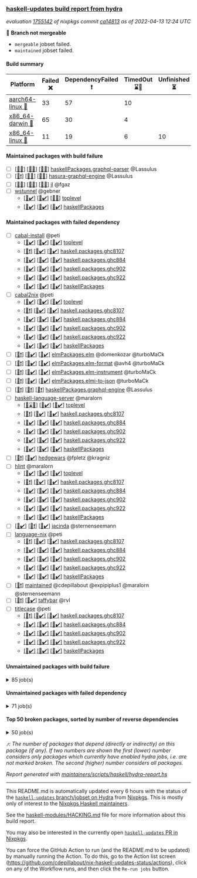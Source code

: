 ### [haskell-updates build report from hydra](https://hydra.nixos.org/jobset/nixpkgs/haskell-updates)
*evaluation [1755142](https://hydra.nixos.org/eval/1755142) of nixpkgs commit [ca14813](https://github.com/NixOS/nixpkgs/commits/ca1481350bdf09bff9d329f829626557af84fd5f) as of 2022-04-13 12:24 UTC*

:red_circle: **Branch not mergeable**
  * `mergeable` jobset failed.
  * `maintained` jobset failed.

#### Build summary

 | Platform | Failed :x: | DependencyFailed :heavy_exclamation_mark: | TimedOut :hourglass::no_entry_sign: | Unfinished :hourglass_flowing_sand: | Success :heavy_check_mark: | 
 | --- | --- | --- | --- | --- | --- | 
 | [aarch64-linux :iphone:](https://hydra.nixos.org/eval/1755142?filter=.aarch64-linux) | 33 | 57 | 10 |  | 6198 | 
 | [x86_64-darwin :apple:](https://hydra.nixos.org/eval/1755142?filter=.x86_64-darwin) | 65 | 30 | 4 |  | 6132 | 
 | [x86_64-linux :penguin:](https://hydra.nixos.org/eval/1755142?filter=.x86_64-linux) | 11 | 19 | 6 | 10 | 6284 | 
#### Maintained packages with build failure
- [ ] [[:iphone::x:]](https://hydra.nixos.org/build/173515403) [[:apple::x:]](https://hydra.nixos.org/build/173517460) [[:penguin::x:]](https://hydra.nixos.org/build/173521384) [haskellPackages.graphql-parser](https://hydra.nixos.org/eval/1755142?filter=haskellPackages.graphql-parser) @Lassulus
- [ ] [[:iphone::heavy_exclamation_mark:]](https://hydra.nixos.org/build/173517051) [[:apple::x:]](https://hydra.nixos.org/build/173514655) [[:penguin::x:]](https://hydra.nixos.org/build/173522045) [hasura-graphql-engine](https://hydra.nixos.org/eval/1755142?filter=hasura-graphql-engine) @Lassulus
- [ ] [[:iphone::x:]](https://hydra.nixos.org/build/173516185) [[:apple::x:]](https://hydra.nixos.org/build/173513574) [[:penguin::x:]](https://hydra.nixos.org/build/173509156) [jl](https://hydra.nixos.org/eval/1755142?filter=jl) @fgaz
- [ ] [wstunnel](https://hydra.nixos.org/eval/1755142?filter=wstunnel) @gebner
  - [[:iphone::heavy_check_mark:]](https://hydra.nixos.org/build/173512964) [[:apple::heavy_check_mark:]](https://hydra.nixos.org/build/173505775) [[:penguin::x:]](https://hydra.nixos.org/build/173505655) [toplevel](https://hydra.nixos.org/eval/1755142?filter=wstunnel)
  - [[:iphone::heavy_check_mark:]](https://hydra.nixos.org/build/173513451) [[:apple::heavy_check_mark:]](https://hydra.nixos.org/build/173518249) [[:penguin::heavy_check_mark:]](https://hydra.nixos.org/build/173518143) [haskellPackages](https://hydra.nixos.org/eval/1755142?filter=haskellPackages.wstunnel)
#### Maintained packages with failed dependency
- [ ] [cabal-install](https://hydra.nixos.org/eval/1755142?filter=cabal-install) @peti
  - [[:iphone::heavy_check_mark:]](https://hydra.nixos.org/build/173521191) [[:apple::heavy_check_mark:]](https://hydra.nixos.org/build/173518283) [[:penguin::heavy_check_mark:]](https://hydra.nixos.org/build/173518138) [toplevel](https://hydra.nixos.org/eval/1755142?filter=cabal-install)
  - [[:iphone::heavy_exclamation_mark:]](https://hydra.nixos.org/build/173521581) [[:apple::heavy_check_mark:]](https://hydra.nixos.org/build/173524783) [[:penguin::heavy_check_mark:]](https://hydra.nixos.org/build/173507054) [haskell.packages.ghc8107](https://hydra.nixos.org/eval/1755142?filter=haskell.packages.ghc8107.cabal-install)
  - [[:iphone::heavy_check_mark:]](https://hydra.nixos.org/build/173513605) [[:apple::heavy_check_mark:]](https://hydra.nixos.org/build/173521000) [[:penguin::heavy_check_mark:]](https://hydra.nixos.org/build/173512102) [haskell.packages.ghc884](https://hydra.nixos.org/eval/1755142?filter=haskell.packages.ghc884.cabal-install)
  - [[:iphone::heavy_check_mark:]](https://hydra.nixos.org/build/173518680) [[:apple::heavy_check_mark:]](https://hydra.nixos.org/build/173518829) [[:penguin::heavy_check_mark:]](https://hydra.nixos.org/build/173511868) [haskell.packages.ghc902](https://hydra.nixos.org/eval/1755142?filter=haskell.packages.ghc902.cabal-install)
  - [[:iphone::heavy_check_mark:]](https://hydra.nixos.org/build/173511914) [[:apple::heavy_check_mark:]](https://hydra.nixos.org/build/173520460) [[:penguin::heavy_check_mark:]](https://hydra.nixos.org/build/173507078) [haskell.packages.ghc922](https://hydra.nixos.org/eval/1755142?filter=haskell.packages.ghc922.cabal-install)
  - [[:iphone::heavy_check_mark:]](https://hydra.nixos.org/build/173511522) [[:apple::heavy_check_mark:]](https://hydra.nixos.org/build/173517311) [[:penguin::heavy_check_mark:]](https://hydra.nixos.org/build/173516637) [haskellPackages](https://hydra.nixos.org/eval/1755142?filter=haskellPackages.cabal-install)
- [ ] [cabal2nix](https://hydra.nixos.org/eval/1755142?filter=cabal2nix) @peti
  - [[:iphone::heavy_check_mark:]](https://hydra.nixos.org/build/173515492) [[:apple::heavy_check_mark:]](https://hydra.nixos.org/build/173517948) [[:penguin::heavy_check_mark:]](https://hydra.nixos.org/build/173523170) [toplevel](https://hydra.nixos.org/eval/1755142?filter=cabal2nix)
  - [[:iphone::heavy_exclamation_mark:]](https://hydra.nixos.org/build/173512849) [[:apple::heavy_check_mark:]](https://hydra.nixos.org/build/173515348) [[:penguin::heavy_check_mark:]](https://hydra.nixos.org/build/173509847) [haskell.packages.ghc8107](https://hydra.nixos.org/eval/1755142?filter=haskell.packages.ghc8107.cabal2nix)
  - [[:iphone::heavy_check_mark:]](https://hydra.nixos.org/build/173513354) [[:apple::heavy_check_mark:]](https://hydra.nixos.org/build/173512603) [[:penguin::heavy_check_mark:]](https://hydra.nixos.org/build/173509622) [haskell.packages.ghc884](https://hydra.nixos.org/eval/1755142?filter=haskell.packages.ghc884.cabal2nix)
  - [[:iphone::heavy_check_mark:]](https://hydra.nixos.org/build/173515169) [[:apple::heavy_check_mark:]](https://hydra.nixos.org/build/173514558) [[:penguin::heavy_check_mark:]](https://hydra.nixos.org/build/173511247) [haskell.packages.ghc902](https://hydra.nixos.org/eval/1755142?filter=haskell.packages.ghc902.cabal2nix)
  - [[:iphone::heavy_check_mark:]](https://hydra.nixos.org/build/173520456) [[:apple::heavy_check_mark:]](https://hydra.nixos.org/build/173513870) [[:penguin::heavy_check_mark:]](https://hydra.nixos.org/build/173512424) [haskell.packages.ghc922](https://hydra.nixos.org/eval/1755142?filter=haskell.packages.ghc922.cabal2nix)
  - [[:iphone::heavy_check_mark:]](https://hydra.nixos.org/build/173511453) [[:apple::heavy_check_mark:]](https://hydra.nixos.org/build/173522547) [[:penguin::heavy_check_mark:]](https://hydra.nixos.org/build/173508488) [haskellPackages](https://hydra.nixos.org/eval/1755142?filter=haskellPackages.cabal2nix)
- [ ] [[:iphone::heavy_exclamation_mark:]](https://hydra.nixos.org/build/173518462) [[:apple::heavy_check_mark:]](https://hydra.nixos.org/build/173510464) [[:penguin::heavy_check_mark:]](https://hydra.nixos.org/build/173521577) [elmPackages.elm](https://hydra.nixos.org/eval/1755142?filter=elmPackages.elm) @domenkozar @turboMaCk
- [ ] [[:iphone::heavy_exclamation_mark:]](https://hydra.nixos.org/build/173520390) [[:apple::heavy_check_mark:]](https://hydra.nixos.org/build/173510886) [[:penguin::heavy_check_mark:]](https://hydra.nixos.org/build/173522695) [elmPackages.elm-format](https://hydra.nixos.org/eval/1755142?filter=elmPackages.elm-format) @avh4 @turboMaCk
- [ ] [[:iphone::heavy_exclamation_mark:]](https://hydra.nixos.org/build/173520799) [[:apple::heavy_check_mark:]](https://hydra.nixos.org/build/173514968) [[:penguin::heavy_check_mark:]](https://hydra.nixos.org/build/173517273) [elmPackages.elm-instrument](https://hydra.nixos.org/eval/1755142?filter=elmPackages.elm-instrument) @turboMaCk
- [ ] [[:iphone::heavy_exclamation_mark:]](https://hydra.nixos.org/build/173508758) [[:apple::heavy_check_mark:]](https://hydra.nixos.org/build/173519264) [[:penguin::heavy_check_mark:]](https://hydra.nixos.org/build/173524294) [elmPackages.elmi-to-json](https://hydra.nixos.org/eval/1755142?filter=elmPackages.elmi-to-json) @turboMaCk
- [ ] [[:iphone::heavy_exclamation_mark:]](https://hydra.nixos.org/build/173512939) [[:apple::heavy_exclamation_mark:]](https://hydra.nixos.org/build/173509074) [[:penguin::heavy_exclamation_mark:]](https://hydra.nixos.org/build/173511238) [haskellPackages.graphql-engine](https://hydra.nixos.org/eval/1755142?filter=haskellPackages.graphql-engine) @Lassulus
- [ ] [haskell-language-server](https://hydra.nixos.org/eval/1755142?filter=haskell-language-server) @maralorn
  - [[:iphone::hourglass::no_entry_sign:]](https://hydra.nixos.org/build/173508146) [[:apple::heavy_check_mark:]](https://hydra.nixos.org/build/173513299) [[:penguin::heavy_check_mark:]](https://hydra.nixos.org/build/173514179) [toplevel](https://hydra.nixos.org/eval/1755142?filter=haskell-language-server)
  - [[:iphone::heavy_exclamation_mark:]](https://hydra.nixos.org/build/173519674) [[:apple::heavy_check_mark:]](https://hydra.nixos.org/build/173524496) [[:penguin::heavy_check_mark:]](https://hydra.nixos.org/build/173519386) [haskell.packages.ghc8107](https://hydra.nixos.org/eval/1755142?filter=haskell.packages.ghc8107.haskell-language-server)
  - [[:iphone::heavy_check_mark:]](https://hydra.nixos.org/build/173520748) [[:apple::heavy_check_mark:]](https://hydra.nixos.org/build/173523629) [[:penguin::heavy_check_mark:]](https://hydra.nixos.org/build/173514449) [haskell.packages.ghc884](https://hydra.nixos.org/eval/1755142?filter=haskell.packages.ghc884.haskell-language-server)
  - [[:iphone::heavy_check_mark:]](https://hydra.nixos.org/build/173518916) [[:apple::heavy_check_mark:]](https://hydra.nixos.org/build/173519670) [[:penguin::heavy_check_mark:]](https://hydra.nixos.org/build/173523239) [haskell.packages.ghc902](https://hydra.nixos.org/eval/1755142?filter=haskell.packages.ghc902.haskell-language-server)
  - [[:iphone::heavy_check_mark:]](https://hydra.nixos.org/build/173506685) [[:apple::heavy_check_mark:]](https://hydra.nixos.org/build/173512937) [[:penguin::heavy_check_mark:]](https://hydra.nixos.org/build/173507065) [haskell.packages.ghc922](https://hydra.nixos.org/eval/1755142?filter=haskell.packages.ghc922.haskell-language-server)
  - [[:iphone::heavy_check_mark:]](https://hydra.nixos.org/build/173515941) [[:apple::heavy_check_mark:]](https://hydra.nixos.org/build/173509135) [[:penguin::heavy_check_mark:]](https://hydra.nixos.org/build/173508421) [haskellPackages](https://hydra.nixos.org/eval/1755142?filter=haskellPackages.haskell-language-server)
- [ ] [[:iphone::heavy_exclamation_mark:]](https://hydra.nixos.org/build/173516651) [[:penguin::heavy_check_mark:]](https://hydra.nixos.org/build/173514170) [hedgewars](https://hydra.nixos.org/eval/1755142?filter=hedgewars) @fpletz @kragniz
- [ ] [hlint](https://hydra.nixos.org/eval/1755142?filter=hlint) @maralorn
  - [[:iphone::heavy_check_mark:]](https://hydra.nixos.org/build/173515871) [[:apple::heavy_check_mark:]](https://hydra.nixos.org/build/173509850) [[:penguin::heavy_check_mark:]](https://hydra.nixos.org/build/173521902) [toplevel](https://hydra.nixos.org/eval/1755142?filter=hlint)
  - [[:iphone::heavy_exclamation_mark:]](https://hydra.nixos.org/build/173511900) [[:apple::heavy_check_mark:]](https://hydra.nixos.org/build/173522054) [[:penguin::heavy_check_mark:]](https://hydra.nixos.org/build/173513155) [haskell.packages.ghc8107](https://hydra.nixos.org/eval/1755142?filter=haskell.packages.ghc8107.hlint)
  - [[:iphone::heavy_check_mark:]](https://hydra.nixos.org/build/173510902) [[:apple::heavy_check_mark:]](https://hydra.nixos.org/build/173513946) [[:penguin::heavy_check_mark:]](https://hydra.nixos.org/build/173516469) [haskell.packages.ghc884](https://hydra.nixos.org/eval/1755142?filter=haskell.packages.ghc884.hlint)
  - [[:iphone::heavy_check_mark:]](https://hydra.nixos.org/build/173512283) [[:apple::heavy_check_mark:]](https://hydra.nixos.org/build/173509951) [[:penguin::heavy_check_mark:]](https://hydra.nixos.org/build/173511488) [haskell.packages.ghc902](https://hydra.nixos.org/eval/1755142?filter=haskell.packages.ghc902.hlint)
  - [[:iphone::heavy_check_mark:]](https://hydra.nixos.org/build/173510753) [[:apple::heavy_check_mark:]](https://hydra.nixos.org/build/173514572) [[:penguin::heavy_check_mark:]](https://hydra.nixos.org/build/173508140) [haskell.packages.ghc922](https://hydra.nixos.org/eval/1755142?filter=haskell.packages.ghc922.hlint)
  - [[:iphone::heavy_check_mark:]](https://hydra.nixos.org/build/173512912) [[:apple::heavy_check_mark:]](https://hydra.nixos.org/build/173518067) [[:penguin::heavy_check_mark:]](https://hydra.nixos.org/build/173512931) [haskellPackages](https://hydra.nixos.org/eval/1755142?filter=haskellPackages.hlint)
- [ ] [[:iphone::heavy_check_mark:]](https://hydra.nixos.org/build/173509250) [[:apple::heavy_exclamation_mark:]](https://hydra.nixos.org/build/173506198) [[:penguin::heavy_check_mark:]](https://hydra.nixos.org/build/173519976) [jacinda](https://hydra.nixos.org/eval/1755142?filter=jacinda) @sternenseemann
- [ ] [language-nix](https://hydra.nixos.org/eval/1755142?filter=language-nix) @peti
  - [[:iphone::heavy_exclamation_mark:]](https://hydra.nixos.org/build/173517064) [[:apple::heavy_check_mark:]](https://hydra.nixos.org/build/173523240) [[:penguin::heavy_check_mark:]](https://hydra.nixos.org/build/173512873) [haskell.packages.ghc8107](https://hydra.nixos.org/eval/1755142?filter=haskell.packages.ghc8107.language-nix)
  - [[:iphone::heavy_check_mark:]](https://hydra.nixos.org/build/173522903) [[:apple::heavy_check_mark:]](https://hydra.nixos.org/build/173512033) [[:penguin::heavy_check_mark:]](https://hydra.nixos.org/build/173516451) [haskell.packages.ghc884](https://hydra.nixos.org/eval/1755142?filter=haskell.packages.ghc884.language-nix)
  - [[:iphone::heavy_check_mark:]](https://hydra.nixos.org/build/173512463) [[:apple::heavy_check_mark:]](https://hydra.nixos.org/build/173512595) [[:penguin::heavy_check_mark:]](https://hydra.nixos.org/build/173507649) [haskell.packages.ghc902](https://hydra.nixos.org/eval/1755142?filter=haskell.packages.ghc902.language-nix)
  - [[:iphone::heavy_check_mark:]](https://hydra.nixos.org/build/173519326) [[:apple::heavy_check_mark:]](https://hydra.nixos.org/build/173510992) [[:penguin::heavy_check_mark:]](https://hydra.nixos.org/build/173515165) [haskell.packages.ghc922](https://hydra.nixos.org/eval/1755142?filter=haskell.packages.ghc922.language-nix)
  - [[:iphone::heavy_check_mark:]](https://hydra.nixos.org/build/173518460) [[:apple::heavy_check_mark:]](https://hydra.nixos.org/build/173512685) [[:penguin::heavy_check_mark:]](https://hydra.nixos.org/build/173521245) [haskellPackages](https://hydra.nixos.org/eval/1755142?filter=haskellPackages.language-nix)
- [ ] [[:penguin::heavy_exclamation_mark:]](https://hydra.nixos.org/build/173581158) [maintained](https://hydra.nixos.org/eval/1755142?filter=maintained) @cdepillabout @expipiplus1 @maralorn @sternenseemann
- [ ] [[:iphone::heavy_exclamation_mark:]](https://hydra.nixos.org/build/173518815) [[:penguin::heavy_check_mark:]](https://hydra.nixos.org/build/173508493) [taffybar](https://hydra.nixos.org/eval/1755142?filter=taffybar) @rvl
- [ ] [titlecase](https://hydra.nixos.org/eval/1755142?filter=titlecase) @peti
  - [[:iphone::heavy_exclamation_mark:]](https://hydra.nixos.org/build/173513663) [[:apple::heavy_check_mark:]](https://hydra.nixos.org/build/173516978) [[:penguin::heavy_check_mark:]](https://hydra.nixos.org/build/173514511) [haskell.packages.ghc8107](https://hydra.nixos.org/eval/1755142?filter=haskell.packages.ghc8107.titlecase)
  - [[:iphone::heavy_check_mark:]](https://hydra.nixos.org/build/173511550) [[:apple::heavy_check_mark:]](https://hydra.nixos.org/build/173522120) [[:penguin::heavy_check_mark:]](https://hydra.nixos.org/build/173521347) [haskell.packages.ghc884](https://hydra.nixos.org/eval/1755142?filter=haskell.packages.ghc884.titlecase)
  - [[:iphone::heavy_check_mark:]](https://hydra.nixos.org/build/173522659) [[:apple::heavy_check_mark:]](https://hydra.nixos.org/build/173509376) [[:penguin::heavy_check_mark:]](https://hydra.nixos.org/build/173524214) [haskell.packages.ghc902](https://hydra.nixos.org/eval/1755142?filter=haskell.packages.ghc902.titlecase)
  - [[:iphone::heavy_check_mark:]](https://hydra.nixos.org/build/173514627) [[:apple::heavy_check_mark:]](https://hydra.nixos.org/build/173511460) [[:penguin::heavy_check_mark:]](https://hydra.nixos.org/build/173520366) [haskell.packages.ghc922](https://hydra.nixos.org/eval/1755142?filter=haskell.packages.ghc922.titlecase)
  - [[:iphone::heavy_check_mark:]](https://hydra.nixos.org/build/173524290) [[:apple::heavy_check_mark:]](https://hydra.nixos.org/build/173511431) [[:penguin::heavy_check_mark:]](https://hydra.nixos.org/build/173513048) [haskellPackages](https://hydra.nixos.org/eval/1755142?filter=haskellPackages.titlecase)
#### Unmaintained packages with build failure
<details><summary>85 job(s) </summary>

- [ ] [[:iphone::x:]](https://hydra.nixos.org/build/173516797) [[:apple::heavy_check_mark:]](https://hydra.nixos.org/build/173514086) [[:penguin::heavy_check_mark:]](https://hydra.nixos.org/build/173516134) [haskellPackages.OrderedBits](https://hydra.nixos.org/eval/1755142?filter=haskellPackages.OrderedBits)  :arrow_heading_up: 5 | 36
- [ ] [[:iphone::x:]](https://hydra.nixos.org/build/173523049) [[:apple::heavy_check_mark:]](https://hydra.nixos.org/build/173522840) [[:penguin::heavy_check_mark:]](https://hydra.nixos.org/build/173522400) [haskellPackages.sum-type-boilerplate](https://hydra.nixos.org/eval/1755142?filter=haskellPackages.sum-type-boilerplate)  :arrow_heading_up: 3 | 7
- [ ] [[:iphone::x:]](https://hydra.nixos.org/build/173519114) [[:apple::x:]](https://hydra.nixos.org/build/173514786) [[:penguin::heavy_check_mark:]](https://hydra.nixos.org/build/173523248) [haskellPackages.ptr-poker](https://hydra.nixos.org/eval/1755142?filter=haskellPackages.ptr-poker)  :arrow_heading_up: 3 | 5
- [ ] [[:iphone::x:]](https://hydra.nixos.org/build/173513193) [[:apple::heavy_check_mark:]](https://hydra.nixos.org/build/173522269) [[:penguin::heavy_check_mark:]](https://hydra.nixos.org/build/173509474) [haskellPackages.hw-json-simd](https://hydra.nixos.org/eval/1755142?filter=haskellPackages.hw-json-simd)  :arrow_heading_up: 2 | 8
- [ ] [[:iphone::x:]](https://hydra.nixos.org/build/173524858) [[:apple::heavy_check_mark:]](https://hydra.nixos.org/build/173514773) [[:penguin::heavy_check_mark:]](https://hydra.nixos.org/build/173516766) [haskellPackages.hw-simd](https://hydra.nixos.org/eval/1755142?filter=haskellPackages.hw-simd)  :arrow_heading_up: 2 | 8
- [ ] [[:iphone::x:]](https://hydra.nixos.org/build/173516941) [[:apple::x:]](https://hydra.nixos.org/build/173517782) [[:penguin::x:]](https://hydra.nixos.org/build/173522125) [haskellPackages.msgpack-types](https://hydra.nixos.org/eval/1755142?filter=haskellPackages.msgpack-types)  :arrow_heading_up: 2 | 6
- [ ] [[:iphone::x:]](https://hydra.nixos.org/build/173512754) [[:apple::heavy_check_mark:]](https://hydra.nixos.org/build/173516684) [[:penguin::heavy_check_mark:]](https://hydra.nixos.org/build/173519393) [haskellPackages.quic](https://hydra.nixos.org/eval/1755142?filter=haskellPackages.quic)  :arrow_heading_up: 2 | 2
- [ ] [[:iphone::heavy_check_mark:]](https://hydra.nixos.org/build/173519651) [[:apple::x:]](https://hydra.nixos.org/build/173524874) [[:penguin::heavy_check_mark:]](https://hydra.nixos.org/build/173523968) [haskellPackages.junit-xml](https://hydra.nixos.org/eval/1755142?filter=haskellPackages.junit-xml)  :arrow_heading_up: 1 | 9
- [ ] [[:iphone::x:]](https://hydra.nixos.org/build/173524649) [[:apple::heavy_check_mark:]](https://hydra.nixos.org/build/173518176) [[:penguin::heavy_check_mark:]](https://hydra.nixos.org/build/173523658) [haskellPackages.freetype2](https://hydra.nixos.org/eval/1755142?filter=haskellPackages.freetype2)  :arrow_heading_up: 1 | 8
- [ ] [[:iphone::heavy_check_mark:]](https://hydra.nixos.org/build/173507730) [[:apple::x:]](https://hydra.nixos.org/build/173512712) [[:penguin::heavy_check_mark:]](https://hydra.nixos.org/build/173516902) [haskellPackages.free-vector-spaces](https://hydra.nixos.org/eval/1755142?filter=haskellPackages.free-vector-spaces)  :arrow_heading_up: 1 | 7
- [ ] [[:iphone::x:]](https://hydra.nixos.org/build/173512228) [[:apple::heavy_check_mark:]](https://hydra.nixos.org/build/173508143) [[:penguin::heavy_check_mark:]](https://hydra.nixos.org/build/173514934) [haskellPackages.long-double](https://hydra.nixos.org/eval/1755142?filter=haskellPackages.long-double)  :arrow_heading_up: 1 | 2
- [ ] [[:iphone::heavy_exclamation_mark:]](https://hydra.nixos.org/build/173521422) [[:apple::heavy_exclamation_mark:]](https://hydra.nixos.org/build/173511740) [[:penguin::x:]](https://hydra.nixos.org/build/173511814) [haskellPackages.opentelemetry-extra](https://hydra.nixos.org/eval/1755142?filter=haskellPackages.opentelemetry-extra)  :arrow_heading_up: 1 | 2
- [ ] [[:iphone::x:]](https://hydra.nixos.org/build/173520958) [[:apple::x:]](https://hydra.nixos.org/build/173512110) [[:penguin::heavy_check_mark:]](https://hydra.nixos.org/build/173510164) [haskellPackages.easytensor](https://hydra.nixos.org/eval/1755142?filter=haskellPackages.easytensor)  :arrow_heading_up: 1 | 1
- [ ] [[:iphone::heavy_check_mark:]](https://hydra.nixos.org/build/173514891) [[:apple::x:]](https://hydra.nixos.org/build/173512288) [[:penguin::heavy_check_mark:]](https://hydra.nixos.org/build/173521155) [haskellPackages.grab](https://hydra.nixos.org/eval/1755142?filter=haskellPackages.grab)  :arrow_heading_up: 1 | 1
- [ ] [[:iphone::x:]](https://hydra.nixos.org/build/173520939) [[:apple::heavy_check_mark:]](https://hydra.nixos.org/build/173517859) [[:penguin::heavy_check_mark:]](https://hydra.nixos.org/build/173514707) [haskellPackages.kazura-queue](https://hydra.nixos.org/eval/1755142?filter=haskellPackages.kazura-queue)  :arrow_heading_up: 1 | 1
- [ ] [[:iphone::heavy_check_mark:]](https://hydra.nixos.org/build/173518893) [[:apple::x:]](https://hydra.nixos.org/build/173523777) [[:penguin::heavy_check_mark:]](https://hydra.nixos.org/build/173507837) [haskellPackages.keep-alive](https://hydra.nixos.org/eval/1755142?filter=haskellPackages.keep-alive)  :arrow_heading_up: 1 | 1
- [ ] [[:iphone::x:]](https://hydra.nixos.org/build/173512730) [[:apple::heavy_check_mark:]](https://hydra.nixos.org/build/173521650) [[:penguin::heavy_check_mark:]](https://hydra.nixos.org/build/173510667) [haskellPackages.nlopt-haskell](https://hydra.nixos.org/eval/1755142?filter=haskellPackages.nlopt-haskell)  :arrow_heading_up: 1 | 1
- [ ] [[:iphone::heavy_check_mark:]](https://hydra.nixos.org/build/173517438) [[:apple::x:]](https://hydra.nixos.org/build/173515679) [[:penguin::heavy_check_mark:]](https://hydra.nixos.org/build/173507706) [haskellPackages.sequence-formats](https://hydra.nixos.org/eval/1755142?filter=haskellPackages.sequence-formats)  :arrow_heading_up: 1 | 1
- [ ] [[:iphone::x:]](https://hydra.nixos.org/build/173506346) [[:apple::heavy_check_mark:]](https://hydra.nixos.org/build/173512534) [[:penguin::x:]](https://hydra.nixos.org/build/173515688) [haskellPackages.swisstable](https://hydra.nixos.org/eval/1755142?filter=haskellPackages.swisstable)  :arrow_heading_up: 1 | 1
- [ ] [[:iphone::x:]](https://hydra.nixos.org/build/173507806) [[:apple::heavy_check_mark:]](https://hydra.nixos.org/build/173505919) [[:penguin::heavy_check_mark:]](https://hydra.nixos.org/build/173524339) [haskellPackages.unicode-properties](https://hydra.nixos.org/eval/1755142?filter=haskellPackages.unicode-properties)  :arrow_heading_up: 1 | 1
- [ ] [[:iphone::heavy_check_mark:]](https://hydra.nixos.org/build/173512171) [[:apple::x:]](https://hydra.nixos.org/build/173521404) [[:penguin::heavy_check_mark:]](https://hydra.nixos.org/build/173506410) [haskellPackages.zip](https://hydra.nixos.org/eval/1755142?filter=haskellPackages.zip)  :arrow_heading_up: 0 | 5
- [ ] [[:iphone::heavy_check_mark:]](https://hydra.nixos.org/build/173513739) [[:apple::x:]](https://hydra.nixos.org/build/173514719) [[:penguin::heavy_check_mark:]](https://hydra.nixos.org/build/173520150) [haskellPackages.PyF](https://hydra.nixos.org/eval/1755142?filter=haskellPackages.PyF)  :arrow_heading_up: 0 | 4
- [ ] [[:iphone::heavy_check_mark:]](https://hydra.nixos.org/build/173506496) [[:apple::x:]](https://hydra.nixos.org/build/173511615) [[:penguin::heavy_check_mark:]](https://hydra.nixos.org/build/173515877) [haskellPackages.hmidi](https://hydra.nixos.org/eval/1755142?filter=haskellPackages.hmidi)  :arrow_heading_up: 0 | 4
- [ ] [[:iphone::heavy_check_mark:]](https://hydra.nixos.org/build/173517244) [[:apple::x:]](https://hydra.nixos.org/build/173513147) [[:penguin::heavy_check_mark:]](https://hydra.nixos.org/build/173518656) [haskellPackages.posix-socket](https://hydra.nixos.org/eval/1755142?filter=haskellPackages.posix-socket)  :arrow_heading_up: 0 | 2
- [ ] [[:iphone::heavy_check_mark:]](https://hydra.nixos.org/build/173508330) [[:apple::x:]](https://hydra.nixos.org/build/173519974) [[:penguin::heavy_check_mark:]](https://hydra.nixos.org/build/173506992) [haskellPackages.gi-gdkx11](https://hydra.nixos.org/eval/1755142?filter=haskellPackages.gi-gdkx11)  :arrow_heading_up: 0 | 1
- [ ] [[:iphone::heavy_check_mark:]](https://hydra.nixos.org/build/173520793) [[:apple::x:]](https://hydra.nixos.org/build/173510573) [[:penguin::heavy_check_mark:]](https://hydra.nixos.org/build/173524328) [haskellPackages.hamid](https://hydra.nixos.org/eval/1755142?filter=haskellPackages.hamid)  :arrow_heading_up: 0 | 1
- [ ] [[:iphone::heavy_check_mark:]](https://hydra.nixos.org/build/173519773) [[:apple::x:]](https://hydra.nixos.org/build/173507101) [[:penguin::heavy_check_mark:]](https://hydra.nixos.org/build/173517749) [haskellPackages.hmatrix-morpheus](https://hydra.nixos.org/eval/1755142?filter=haskellPackages.hmatrix-morpheus)  :arrow_heading_up: 0 | 1
- [ ] [[:iphone::heavy_check_mark:]](https://hydra.nixos.org/build/173512044) [[:apple::x:]](https://hydra.nixos.org/build/173510303) [[:penguin::heavy_check_mark:]](https://hydra.nixos.org/build/173510441) [haskellPackages.huckleberry](https://hydra.nixos.org/eval/1755142?filter=haskellPackages.huckleberry)  :arrow_heading_up: 0 | 1
- [ ] [[:iphone::heavy_check_mark:]](https://hydra.nixos.org/build/173509113) [[:apple::x:]](https://hydra.nixos.org/build/173518909) [[:penguin::heavy_check_mark:]](https://hydra.nixos.org/build/173509453) [haskellPackages.openal-ffi](https://hydra.nixos.org/eval/1755142?filter=haskellPackages.openal-ffi)  :arrow_heading_up: 0 | 1
- [ ] [[:iphone::x:]](https://hydra.nixos.org/build/173512664) [[:apple::heavy_check_mark:]](https://hydra.nixos.org/build/173515639) [[:penguin::heavy_check_mark:]](https://hydra.nixos.org/build/173513373) [haskellPackages.picosat](https://hydra.nixos.org/eval/1755142?filter=haskellPackages.picosat)  :arrow_heading_up: 0 | 1
- [ ] [[:iphone::heavy_check_mark:]](https://hydra.nixos.org/build/173522079) [[:apple::x:]](https://hydra.nixos.org/build/173517945) [[:penguin::heavy_check_mark:]](https://hydra.nixos.org/build/173520091) [haskellPackages.select](https://hydra.nixos.org/eval/1755142?filter=haskellPackages.select)  :arrow_heading_up: 0 | 1
- [ ] [[:iphone::x:]](https://hydra.nixos.org/build/173507327) [[:apple::heavy_check_mark:]](https://hydra.nixos.org/build/173522820) [[:penguin::heavy_check_mark:]](https://hydra.nixos.org/build/173521492) [haskellPackages.simple-vec3](https://hydra.nixos.org/eval/1755142?filter=haskellPackages.simple-vec3)  :arrow_heading_up: 0 | 1
- [ ] [[:iphone::heavy_check_mark:]](https://hydra.nixos.org/build/173512457) [[:apple::x:]](https://hydra.nixos.org/build/173521539) [[:penguin::heavy_check_mark:]](https://hydra.nixos.org/build/173519204) [haskellPackages.sysinfo](https://hydra.nixos.org/eval/1755142?filter=haskellPackages.sysinfo)  :arrow_heading_up: 0 | 1
- [ ] [[:iphone::heavy_check_mark:]](https://hydra.nixos.org/build/173515255) [[:apple::x:]](https://hydra.nixos.org/build/173508962) [[:penguin::heavy_check_mark:]](https://hydra.nixos.org/build/173523941) [haskellPackages.FractalArt](https://hydra.nixos.org/eval/1755142?filter=haskellPackages.FractalArt) 
- [ ] [[:iphone::x:]](https://hydra.nixos.org/build/173506740) [[:apple::heavy_check_mark:]](https://hydra.nixos.org/build/173521239) [[:penguin::heavy_check_mark:]](https://hydra.nixos.org/build/173511704) [haskellPackages.HsASA](https://hydra.nixos.org/eval/1755142?filter=haskellPackages.HsASA) 
- [ ] [[:iphone::x:]](https://hydra.nixos.org/build/173516268) [[:apple::x:]](https://hydra.nixos.org/build/173518054) [[:penguin::x:]](https://hydra.nixos.org/build/173513370) [haskellPackages.binary-generic-combinators](https://hydra.nixos.org/eval/1755142?filter=haskellPackages.binary-generic-combinators) 
- [ ] [[:iphone::hourglass::no_entry_sign:]](https://hydra.nixos.org/build/173506961) [[:apple::x:]](https://hydra.nixos.org/build/173521586) [[:penguin::hourglass::no_entry_sign:]](https://hydra.nixos.org/build/173507254) [haskellPackages.bindings-common](https://hydra.nixos.org/eval/1755142?filter=haskellPackages.bindings-common) 
- [ ] [[:iphone::heavy_check_mark:]](https://hydra.nixos.org/build/173517366) [[:apple::x:]](https://hydra.nixos.org/build/173511008) [[:penguin::heavy_check_mark:]](https://hydra.nixos.org/build/173510039) [haskellPackages.chiphunk](https://hydra.nixos.org/eval/1755142?filter=haskellPackages.chiphunk) 
- [ ] [[:iphone::x:]](https://hydra.nixos.org/build/173514512) [[:apple::heavy_check_mark:]](https://hydra.nixos.org/build/173524445) [[:penguin::heavy_check_mark:]](https://hydra.nixos.org/build/173523993) [haskellPackages.comfort-fftw](https://hydra.nixos.org/eval/1755142?filter=haskellPackages.comfort-fftw) 
- [ ] [[:iphone::heavy_check_mark:]](https://hydra.nixos.org/build/173523244) [[:apple::x:]](https://hydra.nixos.org/build/173518162) [[:penguin::heavy_check_mark:]](https://hydra.nixos.org/build/173517992) [haskellPackages.diskhash](https://hydra.nixos.org/eval/1755142?filter=haskellPackages.diskhash) 
- [ ] [[:iphone::heavy_check_mark:]](https://hydra.nixos.org/build/173519295) [[:apple::x:]](https://hydra.nixos.org/build/173510456) [[:penguin::heavy_check_mark:]](https://hydra.nixos.org/build/173512486) [haskellPackages.epub-tools](https://hydra.nixos.org/eval/1755142?filter=haskellPackages.epub-tools) 
- [ ] [[:iphone::heavy_check_mark:]](https://hydra.nixos.org/build/173508044) [[:apple::x:]](https://hydra.nixos.org/build/173509870) [[:penguin::heavy_check_mark:]](https://hydra.nixos.org/build/173520807) [haskellPackages.fudgets](https://hydra.nixos.org/eval/1755142?filter=haskellPackages.fudgets) 
- [ ] [[:iphone::heavy_check_mark:]](https://hydra.nixos.org/build/173513083) [[:apple::x:]](https://hydra.nixos.org/build/173509109) [[:penguin::heavy_check_mark:]](https://hydra.nixos.org/build/173519966) [haskellPackages.gerrit](https://hydra.nixos.org/eval/1755142?filter=haskellPackages.gerrit) 
- [ ] [[:apple::x:]](https://hydra.nixos.org/build/173522169) [haskellPackages.gi-gtkosxapplication](https://hydra.nixos.org/eval/1755142?filter=haskellPackages.gi-gtkosxapplication) 
- [ ] [[:iphone::x:]](https://hydra.nixos.org/build/173513433) [[:penguin::heavy_check_mark:]](https://hydra.nixos.org/build/173511126) [haskellPackages.gnome-keyring](https://hydra.nixos.org/eval/1755142?filter=haskellPackages.gnome-keyring) 
- [ ] [[:apple::x:]](https://hydra.nixos.org/build/173515894) [haskellPackages.gtk-mac-integration](https://hydra.nixos.org/eval/1755142?filter=haskellPackages.gtk-mac-integration) 
- [ ] [[:iphone::heavy_check_mark:]](https://hydra.nixos.org/build/173509240) [[:apple::x:]](https://hydra.nixos.org/build/173523018) [[:penguin::heavy_check_mark:]](https://hydra.nixos.org/build/173518722) [haskellPackages.gtk-traymanager](https://hydra.nixos.org/eval/1755142?filter=haskellPackages.gtk-traymanager) 
- [ ] [[:apple::x:]](https://hydra.nixos.org/build/173514811) [haskellPackages.gtk3-mac-integration](https://hydra.nixos.org/eval/1755142?filter=haskellPackages.gtk3-mac-integration) 
- [ ] [[:iphone::heavy_check_mark:]](https://hydra.nixos.org/build/173523541) [[:apple::x:]](https://hydra.nixos.org/build/173512731) [[:penguin::heavy_check_mark:]](https://hydra.nixos.org/build/173506045) [haskellPackages.hid](https://hydra.nixos.org/eval/1755142?filter=haskellPackages.hid) 
- [ ] [[:iphone::heavy_check_mark:]](https://hydra.nixos.org/build/173507024) [[:apple::x:]](https://hydra.nixos.org/build/173520144) [[:penguin::heavy_check_mark:]](https://hydra.nixos.org/build/173517184) [haskellPackages.higher-leveldb](https://hydra.nixos.org/eval/1755142?filter=haskellPackages.higher-leveldb) 
- [ ] [[:iphone::heavy_check_mark:]](https://hydra.nixos.org/build/173511525) [[:apple::x:]](https://hydra.nixos.org/build/173506546) [[:penguin::heavy_check_mark:]](https://hydra.nixos.org/build/173513847) [haskellPackages.hinotify-conduit](https://hydra.nixos.org/eval/1755142?filter=haskellPackages.hinotify-conduit) 
- [ ] [[:iphone::x:]](https://hydra.nixos.org/build/173506167) [[:apple::x:]](https://hydra.nixos.org/build/173511834) [[:penguin::heavy_check_mark:]](https://hydra.nixos.org/build/173517220) [haskellPackages.hls-rename-plugin](https://hydra.nixos.org/eval/1755142?filter=haskellPackages.hls-rename-plugin) 
- [ ] [[:iphone::heavy_check_mark:]](https://hydra.nixos.org/build/173514126) [[:apple::x:]](https://hydra.nixos.org/build/173507219) [[:penguin::heavy_check_mark:]](https://hydra.nixos.org/build/173522432) [haskellPackages.hsshellscript](https://hydra.nixos.org/eval/1755142?filter=haskellPackages.hsshellscript) 
- [ ] [[:iphone::heavy_check_mark:]](https://hydra.nixos.org/build/173522887) [[:apple::x:]](https://hydra.nixos.org/build/173513930) [[:penguin::heavy_check_mark:]](https://hydra.nixos.org/build/173517149) [haskellPackages.hssourceinfo](https://hydra.nixos.org/eval/1755142?filter=haskellPackages.hssourceinfo) 
- [ ] [[:iphone::x:]](https://hydra.nixos.org/build/173513670) [[:apple::x:]](https://hydra.nixos.org/build/173518938) [[:penguin::x:]](https://hydra.nixos.org/build/173510958) [haskellPackages.hyper-haskell-server](https://hydra.nixos.org/eval/1755142?filter=haskellPackages.hyper-haskell-server) 
- [ ] [[:iphone::heavy_check_mark:]](https://hydra.nixos.org/build/173512269) [[:apple::x:]](https://hydra.nixos.org/build/173513378) [[:penguin::heavy_check_mark:]](https://hydra.nixos.org/build/173507411) [haskellPackages.ipcvar](https://hydra.nixos.org/eval/1755142?filter=haskellPackages.ipcvar) 
- [ ] [[:iphone::x:]](https://hydra.nixos.org/build/173513751) [[:apple::heavy_check_mark:]](https://hydra.nixos.org/build/173515754) [[:penguin::heavy_check_mark:]](https://hydra.nixos.org/build/173520057) [haskellPackages.jammittools](https://hydra.nixos.org/eval/1755142?filter=haskellPackages.jammittools) 
- [ ] [[:apple::x:]](https://hydra.nixos.org/build/173514381) [haskellPackages.kqueue](https://hydra.nixos.org/eval/1755142?filter=haskellPackages.kqueue) 
- [ ] [[:iphone::heavy_check_mark:]](https://hydra.nixos.org/build/173523619) [[:apple::x:]](https://hydra.nixos.org/build/173514483) [[:penguin::heavy_check_mark:]](https://hydra.nixos.org/build/173513871) [haskellPackages.leveldb-haskell-fork](https://hydra.nixos.org/eval/1755142?filter=haskellPackages.leveldb-haskell-fork) 
- [ ] [[:iphone::heavy_check_mark:]](https://hydra.nixos.org/build/173516631) [[:apple::x:]](https://hydra.nixos.org/build/173518195) [[:penguin::heavy_check_mark:]](https://hydra.nixos.org/build/173508121) [haskellPackages.linux-framebuffer](https://hydra.nixos.org/eval/1755142?filter=haskellPackages.linux-framebuffer) 
- [ ] [[:iphone::heavy_check_mark:]](https://hydra.nixos.org/build/173520679) [[:apple::x:]](https://hydra.nixos.org/build/173518524) [[:penguin::heavy_check_mark:]](https://hydra.nixos.org/build/173514392) [haskellPackages.mediawiki2latex](https://hydra.nixos.org/eval/1755142?filter=haskellPackages.mediawiki2latex) 
- [ ] [[:iphone::heavy_check_mark:]](https://hydra.nixos.org/build/173517781) [[:apple::x:]](https://hydra.nixos.org/build/173522891) [[:penguin::heavy_check_mark:]](https://hydra.nixos.org/build/173520877) [haskellPackages.mercury-api](https://hydra.nixos.org/eval/1755142?filter=haskellPackages.mercury-api) 
- [ ] [[:iphone::heavy_check_mark:]](https://hydra.nixos.org/build/173522259) [[:apple::x:]](https://hydra.nixos.org/build/173512501) [[:penguin::heavy_check_mark:]](https://hydra.nixos.org/build/173513343) [haskellPackages.nano-cryptr](https://hydra.nixos.org/eval/1755142?filter=haskellPackages.nano-cryptr) 
- [ ] [[:iphone::heavy_check_mark:]](https://hydra.nixos.org/build/173521827) [[:apple::x:]](https://hydra.nixos.org/build/173511970) [[:penguin::heavy_check_mark:]](https://hydra.nixos.org/build/173510803) [haskellPackages.persistent-pagination](https://hydra.nixos.org/eval/1755142?filter=haskellPackages.persistent-pagination) 
- [ ] [[:iphone::heavy_check_mark:]](https://hydra.nixos.org/build/173510875) [[:apple::x:]](https://hydra.nixos.org/build/173515392) [[:penguin::heavy_check_mark:]](https://hydra.nixos.org/build/173524586) [haskellPackages.phatsort](https://hydra.nixos.org/eval/1755142?filter=haskellPackages.phatsort) 
- [ ] [[:iphone::heavy_check_mark:]](https://hydra.nixos.org/build/173507520) [[:apple::x:]](https://hydra.nixos.org/build/173507093) [[:penguin::heavy_check_mark:]](https://hydra.nixos.org/build/173511893) [haskellPackages.ping-wrapper](https://hydra.nixos.org/eval/1755142?filter=haskellPackages.ping-wrapper) 
- [ ] [[:iphone::heavy_check_mark:]](https://hydra.nixos.org/build/173506015) [[:apple::x:]](https://hydra.nixos.org/build/173515751) [[:penguin::heavy_check_mark:]](https://hydra.nixos.org/build/173508420) [haskellPackages.posix-timer](https://hydra.nixos.org/eval/1755142?filter=haskellPackages.posix-timer) 
- [ ] [[:iphone::x:]](https://hydra.nixos.org/build/173514362) [[:apple::x:]](https://hydra.nixos.org/build/173508949) [[:penguin::x:]](https://hydra.nixos.org/build/173518869) [haskellPackages.procex](https://hydra.nixos.org/eval/1755142?filter=haskellPackages.procex) 
- [ ] [[:iphone::heavy_check_mark:]](https://hydra.nixos.org/build/173517427) [[:apple::x:]](https://hydra.nixos.org/build/173517862) [[:penguin::heavy_check_mark:]](https://hydra.nixos.org/build/173522677) [haskellPackages.pthread](https://hydra.nixos.org/eval/1755142?filter=haskellPackages.pthread) 
- [ ] [[:iphone::heavy_check_mark:]](https://hydra.nixos.org/build/173506464) [[:apple::x:]](https://hydra.nixos.org/build/173515918) [[:penguin::heavy_check_mark:]](https://hydra.nixos.org/build/173523948) [haskellPackages.reserve](https://hydra.nixos.org/eval/1755142?filter=haskellPackages.reserve) 
- [ ] [[:iphone::x:]](https://hydra.nixos.org/build/173515028) [[:apple::heavy_check_mark:]](https://hydra.nixos.org/build/173515691) [[:penguin::heavy_check_mark:]](https://hydra.nixos.org/build/173513376) [haskellPackages.risc386](https://hydra.nixos.org/eval/1755142?filter=haskellPackages.risc386) 
- [ ] [[:iphone::x:]](https://hydra.nixos.org/build/173510795) [[:apple::x:]](https://hydra.nixos.org/build/173511838) [[:penguin::x:]](https://hydra.nixos.org/build/173514393) [haskellPackages.roc-id](https://hydra.nixos.org/eval/1755142?filter=haskellPackages.roc-id) 
- [ ] [[:iphone::x:]](https://hydra.nixos.org/build/173522096) [[:apple::heavy_check_mark:]](https://hydra.nixos.org/build/173516615) [[:penguin::heavy_check_mark:]](https://hydra.nixos.org/build/173520543) [haskellPackages.scenegraph](https://hydra.nixos.org/eval/1755142?filter=haskellPackages.scenegraph) 
- [ ] [[:iphone::heavy_check_mark:]](https://hydra.nixos.org/build/173505914) [[:apple::x:]](https://hydra.nixos.org/build/173517515) [[:penguin::heavy_check_mark:]](https://hydra.nixos.org/build/173521075) [haskellPackages.sfml-audio](https://hydra.nixos.org/eval/1755142?filter=haskellPackages.sfml-audio) 
- [ ] [[:iphone::heavy_check_mark:]](https://hydra.nixos.org/build/173516471) [[:apple::x:]](https://hydra.nixos.org/build/173516756) [[:penguin::heavy_check_mark:]](https://hydra.nixos.org/build/173506879) [haskellPackages.shared-memory](https://hydra.nixos.org/eval/1755142?filter=haskellPackages.shared-memory) 
- [ ] [[:iphone::heavy_check_mark:]](https://hydra.nixos.org/build/173523307) [[:apple::x:]](https://hydra.nixos.org/build/173510288) [[:penguin::heavy_check_mark:]](https://hydra.nixos.org/build/173506913) [haskellPackages.skews](https://hydra.nixos.org/eval/1755142?filter=haskellPackages.skews) 
- [ ] [[:iphone::x:]](https://hydra.nixos.org/build/173510698) [[:apple::x:]](https://hydra.nixos.org/build/173520330) [[:penguin::heavy_check_mark:]](https://hydra.nixos.org/build/173508123) [haskellPackages.slugify](https://hydra.nixos.org/eval/1755142?filter=haskellPackages.slugify) 
- [ ] [[:iphone::x:]](https://hydra.nixos.org/build/173512650) [[:apple::heavy_check_mark:]](https://hydra.nixos.org/build/173508393) [[:penguin::heavy_check_mark:]](https://hydra.nixos.org/build/173523555) [haskellPackages.som](https://hydra.nixos.org/eval/1755142?filter=haskellPackages.som) 
- [ ] [[:iphone::heavy_check_mark:]](https://hydra.nixos.org/build/173521250) [[:apple::x:]](https://hydra.nixos.org/build/173520195) [[:penguin::heavy_check_mark:]](https://hydra.nixos.org/build/173514532) [haskellPackages.tailfile-hinotify](https://hydra.nixos.org/eval/1755142?filter=haskellPackages.tailfile-hinotify) 
- [ ] [[:iphone::x:]](https://hydra.nixos.org/build/173520375) [[:apple::heavy_check_mark:]](https://hydra.nixos.org/build/173517747) [[:penguin::heavy_check_mark:]](https://hydra.nixos.org/build/173523043) [haskellPackages.wiringPi](https://hydra.nixos.org/eval/1755142?filter=haskellPackages.wiringPi) 
- [ ] [[:iphone::x:]](https://hydra.nixos.org/build/173506478) [[:apple::heavy_check_mark:]](https://hydra.nixos.org/build/173521940) [[:penguin::heavy_check_mark:]](https://hydra.nixos.org/build/173512355) [haskellPackages.x86-64bit](https://hydra.nixos.org/eval/1755142?filter=haskellPackages.x86-64bit) 
- [ ] [[:iphone::heavy_check_mark:]](https://hydra.nixos.org/build/173509968) [[:apple::x:]](https://hydra.nixos.org/build/173518747) [[:penguin::heavy_check_mark:]](https://hydra.nixos.org/build/173507488) [haskellPackages.xmonad-utils](https://hydra.nixos.org/eval/1755142?filter=haskellPackages.xmonad-utils) 
- [ ] [[:iphone::heavy_check_mark:]](https://hydra.nixos.org/build/173509150) [[:apple::x:]](https://hydra.nixos.org/build/173521124) [[:penguin::heavy_check_mark:]](https://hydra.nixos.org/build/173512056) [haskellPackages.yoga](https://hydra.nixos.org/eval/1755142?filter=haskellPackages.yoga) 
- [ ] [[:iphone::heavy_check_mark:]](https://hydra.nixos.org/build/173513656) [[:apple::x:]](https://hydra.nixos.org/build/173512820) [[:penguin::heavy_check_mark:]](https://hydra.nixos.org/build/173515656) [haskellPackages.zot](https://hydra.nixos.org/eval/1755142?filter=haskellPackages.zot) 
- [ ] [[:iphone::heavy_check_mark:]](https://hydra.nixos.org/build/173509214) [[:apple::x:]](https://hydra.nixos.org/build/173512636) [[:penguin::heavy_check_mark:]](https://hydra.nixos.org/build/173512529) [haskellPackages.zxcvbn-c](https://hydra.nixos.org/eval/1755142?filter=haskellPackages.zxcvbn-c) 
</details>

#### Unmaintained packages with failed dependency
<details><summary>71 job(s) </summary>

- [ ] [ghc-lib-parser-ex](https://hydra.nixos.org/eval/1755142?filter=ghc-lib-parser-ex)  :arrow_heading_up: 21 | 35
  - [[:iphone::heavy_exclamation_mark:]](https://hydra.nixos.org/build/173507456) [[:apple::heavy_check_mark:]](https://hydra.nixos.org/build/173518413) [[:penguin::heavy_check_mark:]](https://hydra.nixos.org/build/173514435) [haskell.packages.ghc8107](https://hydra.nixos.org/eval/1755142?filter=haskell.packages.ghc8107.ghc-lib-parser-ex)
  - [[:iphone::heavy_check_mark:]](https://hydra.nixos.org/build/173521350) [[:apple::heavy_check_mark:]](https://hydra.nixos.org/build/173510688) [[:penguin::heavy_check_mark:]](https://hydra.nixos.org/build/173509599) [haskell.packages.ghc884](https://hydra.nixos.org/eval/1755142?filter=haskell.packages.ghc884.ghc-lib-parser-ex)
  - [[:iphone::heavy_check_mark:]](https://hydra.nixos.org/build/173513257) [[:apple::heavy_check_mark:]](https://hydra.nixos.org/build/173506249) [[:penguin::heavy_check_mark:]](https://hydra.nixos.org/build/173509587) [haskell.packages.ghc902](https://hydra.nixos.org/eval/1755142?filter=haskell.packages.ghc902.ghc-lib-parser-ex)
  - [[:iphone::heavy_check_mark:]](https://hydra.nixos.org/build/173506189) [[:apple::heavy_check_mark:]](https://hydra.nixos.org/build/173511817) [[:penguin::heavy_check_mark:]](https://hydra.nixos.org/build/173517967) [haskellPackages](https://hydra.nixos.org/eval/1755142?filter=haskellPackages.ghc-lib-parser-ex)
- [ ] [[:iphone::heavy_exclamation_mark:]](https://hydra.nixos.org/build/173509752) [[:apple::heavy_check_mark:]](https://hydra.nixos.org/build/173519716) [[:penguin::heavy_check_mark:]](https://hydra.nixos.org/build/173520277) [haskellPackages.PrimitiveArray](https://hydra.nixos.org/eval/1755142?filter=haskellPackages.PrimitiveArray)  :arrow_heading_up: 4 | 35
- [ ] [[:iphone::heavy_exclamation_mark:]](https://hydra.nixos.org/build/173519491) [[:apple::heavy_check_mark:]](https://hydra.nixos.org/build/173521251) [[:penguin::heavy_check_mark:]](https://hydra.nixos.org/build/173505672) [haskellPackages.BiobaseTypes](https://hydra.nixos.org/eval/1755142?filter=haskellPackages.BiobaseTypes)  :arrow_heading_up: 3 | 21
- [ ] [[:iphone::heavy_exclamation_mark:]](https://hydra.nixos.org/build/173508382) [[:apple::heavy_exclamation_mark:]](https://hydra.nixos.org/build/173516898) [[:penguin::heavy_check_mark:]](https://hydra.nixos.org/build/173516944) [haskellPackages.jsonifier](https://hydra.nixos.org/eval/1755142?filter=haskellPackages.jsonifier)  :arrow_heading_up: 2 | 4
- [ ] [[:iphone::heavy_exclamation_mark:]](https://hydra.nixos.org/build/173507049) [[:apple::heavy_check_mark:]](https://hydra.nixos.org/build/173524452) [[:penguin::heavy_check_mark:]](https://hydra.nixos.org/build/173519699) [haskellPackages.BiobaseENA](https://hydra.nixos.org/eval/1755142?filter=haskellPackages.BiobaseENA)  :arrow_heading_up: 1 | 18
- [ ] [[:iphone::heavy_exclamation_mark:]](https://hydra.nixos.org/build/173513917) [[:apple::heavy_exclamation_mark:]](https://hydra.nixos.org/build/173518904) [[:penguin::heavy_exclamation_mark:]](https://hydra.nixos.org/build/173508943) [haskellPackages.msgpack-arbitrary](https://hydra.nixos.org/eval/1755142?filter=haskellPackages.msgpack-arbitrary)  :arrow_heading_up: 1 | 4
- [ ] [hoogle](https://hydra.nixos.org/eval/1755142?filter=hoogle)  :arrow_heading_up: 1 | 2
  - [[:iphone::heavy_exclamation_mark:]](https://hydra.nixos.org/build/173509984) [[:apple::heavy_check_mark:]](https://hydra.nixos.org/build/173522127) [[:penguin::heavy_check_mark:]](https://hydra.nixos.org/build/173518361) [haskell.packages.ghc8107](https://hydra.nixos.org/eval/1755142?filter=haskell.packages.ghc8107.hoogle)
  - [[:iphone::heavy_check_mark:]](https://hydra.nixos.org/build/173510025) [[:apple::heavy_check_mark:]](https://hydra.nixos.org/build/173521355) [[:penguin::heavy_check_mark:]](https://hydra.nixos.org/build/173508328) [haskell.packages.ghc884](https://hydra.nixos.org/eval/1755142?filter=haskell.packages.ghc884.hoogle)
  - [[:iphone::heavy_check_mark:]](https://hydra.nixos.org/build/173510514) [[:apple::heavy_check_mark:]](https://hydra.nixos.org/build/173520459) [[:penguin::heavy_check_mark:]](https://hydra.nixos.org/build/173512559) [haskell.packages.ghc902](https://hydra.nixos.org/eval/1755142?filter=haskell.packages.ghc902.hoogle)
  - [[:iphone::heavy_exclamation_mark:]](https://hydra.nixos.org/build/173522174) [[:apple::heavy_check_mark:]](https://hydra.nixos.org/build/173520000) [[:penguin::heavy_check_mark:]](https://hydra.nixos.org/build/173506763) [haskell.packages.ghc922](https://hydra.nixos.org/eval/1755142?filter=haskell.packages.ghc922.hoogle)
  - [[:iphone::heavy_check_mark:]](https://hydra.nixos.org/build/173521025) [[:apple::heavy_check_mark:]](https://hydra.nixos.org/build/173516550) [[:penguin::heavy_check_mark:]](https://hydra.nixos.org/build/173507010) [haskellPackages](https://hydra.nixos.org/eval/1755142?filter=haskellPackages.hoogle)
- [ ] [[:iphone::heavy_exclamation_mark:]](https://hydra.nixos.org/build/173509694) [[:penguin::heavy_exclamation_mark:]](https://hydra.nixos.org/build/173523141) [haskellPackages.hbro](https://hydra.nixos.org/eval/1755142?filter=haskellPackages.hbro)  :arrow_heading_up: 1 | 1
- [ ] [[:iphone::heavy_exclamation_mark:]](https://hydra.nixos.org/build/173517773) [[:apple::heavy_check_mark:]](https://hydra.nixos.org/build/173524822) [[:penguin::heavy_check_mark:]](https://hydra.nixos.org/build/173518997) [haskellPackages.http3](https://hydra.nixos.org/eval/1755142?filter=haskellPackages.http3)  :arrow_heading_up: 1 | 1
- [ ] [[:iphone::heavy_check_mark:]](https://hydra.nixos.org/build/173511281) [[:apple::heavy_exclamation_mark:]](https://hydra.nixos.org/build/173519270) [[:penguin::heavy_check_mark:]](https://hydra.nixos.org/build/173513456) [haskellPackages.wss-client](https://hydra.nixos.org/eval/1755142?filter=haskellPackages.wss-client)  :arrow_heading_up: 1 | 1
- [ ] [[:iphone::heavy_exclamation_mark:]](https://hydra.nixos.org/build/173507584) [[:apple::heavy_check_mark:]](https://hydra.nixos.org/build/173515635) [[:penguin::heavy_check_mark:]](https://hydra.nixos.org/build/173506692) [haskellPackages.BiobaseXNA](https://hydra.nixos.org/eval/1755142?filter=haskellPackages.BiobaseXNA)  :arrow_heading_up: 0 | 17
- [ ] [[:iphone::heavy_check_mark:]](https://hydra.nixos.org/build/173507563) [[:apple::heavy_exclamation_mark:]](https://hydra.nixos.org/build/173506276) [[:penguin::heavy_check_mark:]](https://hydra.nixos.org/build/173509083) [haskellPackages.pretty-diff](https://hydra.nixos.org/eval/1755142?filter=haskellPackages.pretty-diff)  :arrow_heading_up: 0 | 12
- [ ] [[:iphone::heavy_exclamation_mark:]](https://hydra.nixos.org/build/173522388) [[:apple::heavy_check_mark:]](https://hydra.nixos.org/build/173507130) [[:penguin::heavy_check_mark:]](https://hydra.nixos.org/build/173510060) [haskellPackages.hw-json-standard-cursor](https://hydra.nixos.org/eval/1755142?filter=haskellPackages.hw-json-standard-cursor)  :arrow_heading_up: 0 | 6
- [ ] [[:iphone::heavy_exclamation_mark:]](https://hydra.nixos.org/build/173513227) [[:apple::heavy_check_mark:]](https://hydra.nixos.org/build/173518781) [[:penguin::heavy_check_mark:]](https://hydra.nixos.org/build/173518415) [haskellPackages.hw-json-simple-cursor](https://hydra.nixos.org/eval/1755142?filter=haskellPackages.hw-json-simple-cursor)  :arrow_heading_up: 0 | 4
- [ ] [[:iphone::heavy_exclamation_mark:]](https://hydra.nixos.org/build/173512177) [[:apple::heavy_check_mark:]](https://hydra.nixos.org/build/173510549) [[:penguin::heavy_check_mark:]](https://hydra.nixos.org/build/173509759) [haskellPackages.BiobaseFasta](https://hydra.nixos.org/eval/1755142?filter=haskellPackages.BiobaseFasta)  :arrow_heading_up: 0 | 3
- [ ] [[:iphone::heavy_exclamation_mark:]](https://hydra.nixos.org/build/173515809) [[:apple::heavy_check_mark:]](https://hydra.nixos.org/build/173512996) [[:penguin::heavy_check_mark:]](https://hydra.nixos.org/build/173506844) [haskellPackages.hw-dsv](https://hydra.nixos.org/eval/1755142?filter=haskellPackages.hw-dsv)  :arrow_heading_up: 0 | 3
- [ ] [[:iphone::heavy_check_mark:]](https://hydra.nixos.org/build/173516560) [[:apple::heavy_exclamation_mark:]](https://hydra.nixos.org/build/173513694) [[:penguin::heavy_check_mark:]](https://hydra.nixos.org/build/173524681) [haskellPackages.dde](https://hydra.nixos.org/eval/1755142?filter=haskellPackages.dde)  :arrow_heading_up: 0 | 1
- [ ] [[:iphone::heavy_check_mark:]](https://hydra.nixos.org/build/173507719) [[:apple::heavy_exclamation_mark:]](https://hydra.nixos.org/build/173509744) [[:penguin::heavy_check_mark:]](https://hydra.nixos.org/build/173506103) [haskellPackages.libvirt-hs](https://hydra.nixos.org/eval/1755142?filter=haskellPackages.libvirt-hs)  :arrow_heading_up: 0 | 1
- [ ] [[:iphone::heavy_exclamation_mark:]](https://hydra.nixos.org/build/173506872) [[:apple::heavy_exclamation_mark:]](https://hydra.nixos.org/build/173520515) [[:penguin::heavy_exclamation_mark:]](https://hydra.nixos.org/build/173512660) [haskellPackages.GuiHaskell](https://hydra.nixos.org/eval/1755142?filter=haskellPackages.GuiHaskell) 
- [ ] [[:iphone::heavy_exclamation_mark:]](https://hydra.nixos.org/build/173505643) [[:penguin::heavy_exclamation_mark:]](https://hydra.nixos.org/build/173513636) [haskellPackages.HDRUtils](https://hydra.nixos.org/eval/1755142?filter=haskellPackages.HDRUtils) 
- [ ] [[:iphone::heavy_exclamation_mark:]](https://hydra.nixos.org/build/173508254) [[:apple::heavy_exclamation_mark:]](https://hydra.nixos.org/build/173521859) [[:penguin::heavy_exclamation_mark:]](https://hydra.nixos.org/build/173512621) [haskellPackages.HPlot](https://hydra.nixos.org/eval/1755142?filter=haskellPackages.HPlot) 
- [ ] [[:iphone::heavy_exclamation_mark:]](https://hydra.nixos.org/build/173515808) [[:apple::heavy_check_mark:]](https://hydra.nixos.org/build/173510506) [[:penguin::heavy_check_mark:]](https://hydra.nixos.org/build/173517109) [haskellPackages.align-audio](https://hydra.nixos.org/eval/1755142?filter=haskellPackages.align-audio) 
- [ ] [[:iphone::heavy_exclamation_mark:]](https://hydra.nixos.org/build/173519406) [[:apple::heavy_exclamation_mark:]](https://hydra.nixos.org/build/173518798) [[:penguin::heavy_exclamation_mark:]](https://hydra.nixos.org/build/173522558) [haskellPackages.bluetile](https://hydra.nixos.org/eval/1755142?filter=haskellPackages.bluetile) 
- [ ] [bootGhcjs](https://hydra.nixos.org/eval/1755142?filter=bootGhcjs) 
  - [[:iphone::heavy_exclamation_mark:]](https://hydra.nixos.org/build/173520116) [[:apple::heavy_check_mark:]](https://hydra.nixos.org/build/173514334) [[:penguin::heavy_check_mark:]](https://hydra.nixos.org/build/173520691) [haskell.compiler.ghcjs](https://hydra.nixos.org/eval/1755142?filter=haskell.compiler.ghcjs.bootGhcjs)
  - [[:iphone::heavy_exclamation_mark:]](https://hydra.nixos.org/build/173513883) [[:apple::heavy_check_mark:]](https://hydra.nixos.org/build/173521107) [[:penguin::heavy_check_mark:]](https://hydra.nixos.org/build/173524579) [haskell.compiler.ghcjs810](https://hydra.nixos.org/eval/1755142?filter=haskell.compiler.ghcjs810.bootGhcjs)
- [ ] [cabal2nix-unstable](https://hydra.nixos.org/eval/1755142?filter=cabal2nix-unstable) 
  - [[:iphone::heavy_exclamation_mark:]](https://hydra.nixos.org/build/173518473) [[:apple::heavy_check_mark:]](https://hydra.nixos.org/build/173507470) [[:penguin::heavy_check_mark:]](https://hydra.nixos.org/build/173516629) [haskell.packages.ghc8107](https://hydra.nixos.org/eval/1755142?filter=haskell.packages.ghc8107.cabal2nix-unstable)
  - [[:iphone::heavy_check_mark:]](https://hydra.nixos.org/build/173509411) [[:apple::heavy_check_mark:]](https://hydra.nixos.org/build/173508271) [[:penguin::heavy_check_mark:]](https://hydra.nixos.org/build/173511679) [haskell.packages.ghc884](https://hydra.nixos.org/eval/1755142?filter=haskell.packages.ghc884.cabal2nix-unstable)
  - [[:iphone::heavy_check_mark:]](https://hydra.nixos.org/build/173517291) [[:apple::heavy_check_mark:]](https://hydra.nixos.org/build/173506960) [[:penguin::heavy_check_mark:]](https://hydra.nixos.org/build/173510453) [haskell.packages.ghc902](https://hydra.nixos.org/eval/1755142?filter=haskell.packages.ghc902.cabal2nix-unstable)
  - [[:iphone::heavy_check_mark:]](https://hydra.nixos.org/build/173518341) [[:apple::heavy_check_mark:]](https://hydra.nixos.org/build/173510600) [[:penguin::heavy_check_mark:]](https://hydra.nixos.org/build/173514207) [haskell.packages.ghc922](https://hydra.nixos.org/eval/1755142?filter=haskell.packages.ghc922.cabal2nix-unstable)
  - [[:iphone::heavy_check_mark:]](https://hydra.nixos.org/build/173514975) [[:apple::heavy_check_mark:]](https://hydra.nixos.org/build/173508136) [[:penguin::heavy_check_mark:]](https://hydra.nixos.org/build/173511472) [haskellPackages](https://hydra.nixos.org/eval/1755142?filter=haskellPackages.cabal2nix-unstable)
- [ ] [[:iphone::heavy_exclamation_mark:]](https://hydra.nixos.org/build/173514991) [[:apple::heavy_exclamation_mark:]](https://hydra.nixos.org/build/173513254) [[:penguin::heavy_check_mark:]](https://hydra.nixos.org/build/173518866) [haskellPackages.easytensor-vulkan](https://hydra.nixos.org/eval/1755142?filter=haskellPackages.easytensor-vulkan) 
- [ ] [[:iphone::heavy_check_mark:]](https://hydra.nixos.org/build/173520801) [[:apple::heavy_exclamation_mark:]](https://hydra.nixos.org/build/173523701) [[:penguin::heavy_check_mark:]](https://hydra.nixos.org/build/173506457) [haskellPackages.fishfood](https://hydra.nixos.org/eval/1755142?filter=haskellPackages.fishfood) 
- [ ] [[:iphone::heavy_exclamation_mark:]](https://hydra.nixos.org/build/173508050) [[:apple::heavy_exclamation_mark:]](https://hydra.nixos.org/build/173508558) [[:penguin::heavy_exclamation_mark:]](https://hydra.nixos.org/build/173509684) [haskellPackages.gladexml-accessor](https://hydra.nixos.org/eval/1755142?filter=haskellPackages.gladexml-accessor) 
- [ ] [[:iphone::heavy_check_mark:]](https://hydra.nixos.org/build/173515048) [[:apple::heavy_exclamation_mark:]](https://hydra.nixos.org/build/173524141) [[:penguin::heavy_check_mark:]](https://hydra.nixos.org/build/173519486) [haskellPackages.grab-form](https://hydra.nixos.org/eval/1755142?filter=haskellPackages.grab-form) 
- [ ] [[:iphone::heavy_exclamation_mark:]](https://hydra.nixos.org/build/173505679) [[:apple::heavy_exclamation_mark:]](https://hydra.nixos.org/build/173513477) [[:penguin::heavy_exclamation_mark:]](https://hydra.nixos.org/build/173511388) [haskellPackages.gtk2hs-cast-glade](https://hydra.nixos.org/eval/1755142?filter=haskellPackages.gtk2hs-cast-glade) 
- [ ] [[:iphone::heavy_exclamation_mark:]](https://hydra.nixos.org/build/173516745) [[:apple::heavy_check_mark:]](https://hydra.nixos.org/build/173519604) [[:penguin::heavy_check_mark:]](https://hydra.nixos.org/build/173509737) [haskellPackages.harfbuzz-pure](https://hydra.nixos.org/eval/1755142?filter=haskellPackages.harfbuzz-pure) 
- [ ] [[:iphone::heavy_exclamation_mark:]](https://hydra.nixos.org/build/173512514) [[:penguin::heavy_exclamation_mark:]](https://hydra.nixos.org/build/173515078) [haskellPackages.hbro-contrib](https://hydra.nixos.org/eval/1755142?filter=haskellPackages.hbro-contrib) 
- [ ] [[:iphone::heavy_exclamation_mark:]](https://hydra.nixos.org/build/173512108) [[:apple::heavy_check_mark:]](https://hydra.nixos.org/build/173524633) [[:penguin::heavy_check_mark:]](https://hydra.nixos.org/build/173511461) [haskellPackages.hmatrix-nlopt](https://hydra.nixos.org/eval/1755142?filter=haskellPackages.hmatrix-nlopt) 
- [ ] [[:iphone::heavy_exclamation_mark:]](https://hydra.nixos.org/build/173520744) [[:apple::heavy_check_mark:]](https://hydra.nixos.org/build/173516387) [[:penguin::heavy_check_mark:]](https://hydra.nixos.org/build/173511966) [haskellPackages.hs-swisstable-hashtables-class](https://hydra.nixos.org/eval/1755142?filter=haskellPackages.hs-swisstable-hashtables-class) 
- [ ] [[:iphone::heavy_exclamation_mark:]](https://hydra.nixos.org/build/173509656) [[:apple::heavy_exclamation_mark:]](https://hydra.nixos.org/build/173507297) [[:penguin::heavy_exclamation_mark:]](https://hydra.nixos.org/build/173510934) [haskellPackages.hstzaar](https://hydra.nixos.org/eval/1755142?filter=haskellPackages.hstzaar) 
- [ ] [[:iphone::heavy_exclamation_mark:]](https://hydra.nixos.org/build/173515333) [[:apple::heavy_check_mark:]](https://hydra.nixos.org/build/173521163) [[:penguin::heavy_check_mark:]](https://hydra.nixos.org/build/173509490) [haskellPackages.hw-simd-cli](https://hydra.nixos.org/eval/1755142?filter=haskellPackages.hw-simd-cli) 
- [ ] [[:penguin::heavy_exclamation_mark:]](https://hydra.nixos.org/build/173514206) [hyper-haskell-server-with-packages](https://hydra.nixos.org/eval/1755142?filter=hyper-haskell-server-with-packages) 
- [ ] [[:iphone::heavy_exclamation_mark:]](https://hydra.nixos.org/build/173516389) [[:apple::heavy_check_mark:]](https://hydra.nixos.org/build/173512185) [[:penguin::heavy_check_mark:]](https://hydra.nixos.org/build/173518915) [haskellPackages.kmn-programming](https://hydra.nixos.org/eval/1755142?filter=haskellPackages.kmn-programming) 
- [ ] [[:iphone::heavy_exclamation_mark:]](https://hydra.nixos.org/build/173523508) [[:apple::heavy_exclamation_mark:]](https://hydra.nixos.org/build/173508683) [[:penguin::heavy_exclamation_mark:]](https://hydra.nixos.org/build/173523152) [haskellPackages.minesweeper](https://hydra.nixos.org/eval/1755142?filter=haskellPackages.minesweeper) 
- [ ] [[:iphone::heavy_exclamation_mark:]](https://hydra.nixos.org/build/173511363) [[:apple::heavy_exclamation_mark:]](https://hydra.nixos.org/build/173508795) [[:penguin::heavy_exclamation_mark:]](https://hydra.nixos.org/build/173521685) [haskellPackages.msgpack-testsuite](https://hydra.nixos.org/eval/1755142?filter=haskellPackages.msgpack-testsuite) 
- [ ] [[:iphone::heavy_check_mark:]](https://hydra.nixos.org/build/173505729) [[:apple::heavy_exclamation_mark:]](https://hydra.nixos.org/build/173516450) [[:penguin::heavy_check_mark:]](https://hydra.nixos.org/build/173507248) [haskellPackages.network-messagepack-rpc-websocket](https://hydra.nixos.org/eval/1755142?filter=haskellPackages.network-messagepack-rpc-websocket) 
- [ ] [[:iphone::heavy_exclamation_mark:]](https://hydra.nixos.org/build/173505755) [[:apple::heavy_exclamation_mark:]](https://hydra.nixos.org/build/173514365) [[:penguin::heavy_exclamation_mark:]](https://hydra.nixos.org/build/173507920) [haskellPackages.nymphaea](https://hydra.nixos.org/eval/1755142?filter=haskellPackages.nymphaea) 
- [ ] [[:iphone::heavy_exclamation_mark:]](https://hydra.nixos.org/build/173515642) [[:apple::heavy_exclamation_mark:]](https://hydra.nixos.org/build/173524086) [[:penguin::heavy_exclamation_mark:]](https://hydra.nixos.org/build/173508162) [haskellPackages.opentelemetry-lightstep](https://hydra.nixos.org/eval/1755142?filter=haskellPackages.opentelemetry-lightstep) 
- [ ] [[:iphone::heavy_exclamation_mark:]](https://hydra.nixos.org/build/173520703) [[:penguin::heavy_check_mark:]](https://hydra.nixos.org/build/173520425) [pakcs](https://hydra.nixos.org/eval/1755142?filter=pakcs) 
- [ ] [[:iphone::heavy_check_mark:]](https://hydra.nixos.org/build/173516372) [[:apple::heavy_exclamation_mark:]](https://hydra.nixos.org/build/173522477) [[:penguin::heavy_check_mark:]](https://hydra.nixos.org/build/173507469) [haskellPackages.postgresql-replicant](https://hydra.nixos.org/eval/1755142?filter=haskellPackages.postgresql-replicant) 
- [ ] [[:iphone::heavy_exclamation_mark:]](https://hydra.nixos.org/build/173520544) [[:apple::heavy_exclamation_mark:]](https://hydra.nixos.org/build/173518825) [[:penguin::heavy_exclamation_mark:]](https://hydra.nixos.org/build/173514730) [haskellPackages.proplang](https://hydra.nixos.org/eval/1755142?filter=haskellPackages.proplang) 
- [ ] [[:iphone::heavy_exclamation_mark:]](https://hydra.nixos.org/build/173507666) [[:apple::heavy_check_mark:]](https://hydra.nixos.org/build/173519813) [[:penguin::heavy_check_mark:]](https://hydra.nixos.org/build/173523581) [haskellPackages.rounded-hw](https://hydra.nixos.org/eval/1755142?filter=haskellPackages.rounded-hw) 
- [ ] [[:iphone::heavy_check_mark:]](https://hydra.nixos.org/build/173509720) [[:apple::heavy_exclamation_mark:]](https://hydra.nixos.org/build/173522930) [[:penguin::heavy_check_mark:]](https://hydra.nixos.org/build/173515457) [haskellPackages.sequenceTools](https://hydra.nixos.org/eval/1755142?filter=haskellPackages.sequenceTools) 
- [ ] [[:iphone::heavy_exclamation_mark:]](https://hydra.nixos.org/build/173518301) [[:apple::heavy_exclamation_mark:]](https://hydra.nixos.org/build/173518721) [[:penguin::heavy_exclamation_mark:]](https://hydra.nixos.org/build/173520156) [haskellPackages.showdown](https://hydra.nixos.org/eval/1755142?filter=haskellPackages.showdown) 
- [ ] [[:iphone::heavy_exclamation_mark:]](https://hydra.nixos.org/build/173510346) [[:apple::heavy_check_mark:]](https://hydra.nixos.org/build/173513192) [[:penguin::heavy_check_mark:]](https://hydra.nixos.org/build/173524583) [haskellPackages.sound-collage](https://hydra.nixos.org/eval/1755142?filter=haskellPackages.sound-collage) 
- [ ] [[:iphone::heavy_check_mark:]](https://hydra.nixos.org/build/173509819) [[:apple::heavy_exclamation_mark:]](https://hydra.nixos.org/build/173512533) [[:penguin::heavy_check_mark:]](https://hydra.nixos.org/build/173514702) [haskellPackages.squeeze](https://hydra.nixos.org/eval/1755142?filter=haskellPackages.squeeze) 
- [ ] [[:iphone::heavy_check_mark:]](https://hydra.nixos.org/build/173513676) [[:apple::heavy_exclamation_mark:]](https://hydra.nixos.org/build/173506291) [[:penguin::heavy_check_mark:]](https://hydra.nixos.org/build/173519756) [haskellPackages.tasty-test-reporter](https://hydra.nixos.org/eval/1755142?filter=haskellPackages.tasty-test-reporter) 
- [ ] [[:iphone::heavy_exclamation_mark:]](https://hydra.nixos.org/build/173508777) [[:apple::heavy_check_mark:]](https://hydra.nixos.org/build/173516355) [[:penguin::heavy_check_mark:]](https://hydra.nixos.org/build/173520825) [haskellPackages.unicode-names](https://hydra.nixos.org/eval/1755142?filter=haskellPackages.unicode-names) 
- [ ] [[:iphone::heavy_exclamation_mark:]](https://hydra.nixos.org/build/173514008) [[:apple::heavy_check_mark:]](https://hydra.nixos.org/build/173517716) [[:penguin::heavy_check_mark:]](https://hydra.nixos.org/build/173523403) [haskellPackages.warp-quic](https://hydra.nixos.org/eval/1755142?filter=haskellPackages.warp-quic) 
- [ ] [[:iphone::heavy_check_mark:]](https://hydra.nixos.org/build/173524420) [[:apple::heavy_exclamation_mark:]](https://hydra.nixos.org/build/173506741) [[:penguin::heavy_check_mark:]](https://hydra.nixos.org/build/173520413) [haskellPackages.xbattbar](https://hydra.nixos.org/eval/1755142?filter=haskellPackages.xbattbar) 
</details>

#### Top 50 broken packages, sorted by number of reverse dependencies
<details><summary>50 job(s) </summary>

[amazonka-core](https://packdeps.haskellers.com/reverse/amazonka-core) :arrow_heading_up: 186  
[gogol-core](https://packdeps.haskellers.com/reverse/gogol-core) :arrow_heading_up: 184  
[haskell98](https://packdeps.haskellers.com/reverse/haskell98) :arrow_heading_up: 153  
[enumerator](https://packdeps.haskellers.com/reverse/enumerator) :arrow_heading_up: 56  
[derive](https://packdeps.haskellers.com/reverse/derive) :arrow_heading_up: 48  
[amazonka](https://packdeps.haskellers.com/reverse/amazonka) :arrow_heading_up: 44  
[accelerate](https://packdeps.haskellers.com/reverse/accelerate) :arrow_heading_up: 42  
[parseargs](https://packdeps.haskellers.com/reverse/parseargs) :arrow_heading_up: 42  
[syb-with-class](https://packdeps.haskellers.com/reverse/syb-with-class) :arrow_heading_up: 42  
[MonadCatchIO-transformers](https://packdeps.haskellers.com/reverse/MonadCatchIO-transformers) :arrow_heading_up: 41  
[data-lens](https://packdeps.haskellers.com/reverse/data-lens) :arrow_heading_up: 33  
[rank1dynamic](https://packdeps.haskellers.com/reverse/rank1dynamic) :arrow_heading_up: 33  
[distributed-static](https://packdeps.haskellers.com/reverse/distributed-static) :arrow_heading_up: 31  
[language-ecmascript](https://packdeps.haskellers.com/reverse/language-ecmascript) :arrow_heading_up: 31  
[distributed-process](https://packdeps.haskellers.com/reverse/distributed-process) :arrow_heading_up: 30  
[autodocodec](https://packdeps.haskellers.com/reverse/autodocodec) :arrow_heading_up: 29  
[ip](https://packdeps.haskellers.com/reverse/ip) :arrow_heading_up: 29  
[iteratee](https://packdeps.haskellers.com/reverse/iteratee) :arrow_heading_up: 29  
[jmacro](https://packdeps.haskellers.com/reverse/jmacro) :arrow_heading_up: 29  
[text-format](https://packdeps.haskellers.com/reverse/text-format) :arrow_heading_up: 28  
[mmsyn3](https://packdeps.haskellers.com/reverse/mmsyn3) :arrow_heading_up: 27  
[crypto-numbers](https://packdeps.haskellers.com/reverse/crypto-numbers) :arrow_heading_up: 26  
[validity-aeson](https://packdeps.haskellers.com/reverse/validity-aeson) :arrow_heading_up: 26  
[either-unwrap](https://packdeps.haskellers.com/reverse/either-unwrap) :arrow_heading_up: 25  
[autodocodec-schema](https://packdeps.haskellers.com/reverse/autodocodec-schema) :arrow_heading_up: 24  
[web-routes-th](https://packdeps.haskellers.com/reverse/web-routes-th) :arrow_heading_up: 24  
[autodocodec-yaml](https://packdeps.haskellers.com/reverse/autodocodec-yaml) :arrow_heading_up: 23  
[crypto-pubkey](https://packdeps.haskellers.com/reverse/crypto-pubkey) :arrow_heading_up: 23  
[ixset-typed](https://packdeps.haskellers.com/reverse/ixset-typed) :arrow_heading_up: 23  
[haskelldb](https://packdeps.haskellers.com/reverse/haskelldb) :arrow_heading_up: 22  
[wxdirect](https://packdeps.haskellers.com/reverse/wxdirect) :arrow_heading_up: 22  
[amazonka-s3](https://packdeps.haskellers.com/reverse/amazonka-s3) :arrow_heading_up: 21  
[mmsyn2](https://packdeps.haskellers.com/reverse/mmsyn2) :arrow_heading_up: 21  
[subG](https://packdeps.haskellers.com/reverse/subG) :arrow_heading_up: 21  
[userid](https://packdeps.haskellers.com/reverse/userid) :arrow_heading_up: 21  
[wxc](https://packdeps.haskellers.com/reverse/wxc) :arrow_heading_up: 21  
[biocore](https://packdeps.haskellers.com/reverse/biocore) :arrow_heading_up: 20  
[sydtest](https://packdeps.haskellers.com/reverse/sydtest) :arrow_heading_up: 20  
[wxcore](https://packdeps.haskellers.com/reverse/wxcore) :arrow_heading_up: 20  
[attoparsec-enumerator](https://packdeps.haskellers.com/reverse/attoparsec-enumerator) :arrow_heading_up: 19  
[bytestring-show](https://packdeps.haskellers.com/reverse/bytestring-show) :arrow_heading_up: 19  
[fay](https://packdeps.haskellers.com/reverse/fay) :arrow_heading_up: 19  
[harp](https://packdeps.haskellers.com/reverse/harp) :arrow_heading_up: 19  
[hsx2hs](https://packdeps.haskellers.com/reverse/hsx2hs) :arrow_heading_up: 19  
[ixset](https://packdeps.haskellers.com/reverse/ixset) :arrow_heading_up: 19  
[wx](https://packdeps.haskellers.com/reverse/wx) :arrow_heading_up: 19  
[asn1-data](https://packdeps.haskellers.com/reverse/asn1-data) :arrow_heading_up: 18  
[dbus-core](https://packdeps.haskellers.com/reverse/dbus-core) :arrow_heading_up: 18  
[gtksourceview2](https://packdeps.haskellers.com/reverse/gtksourceview2) :arrow_heading_up: 18  
[ukrainian-phonetics-basic](https://packdeps.haskellers.com/reverse/ukrainian-phonetics-basic) :arrow_heading_up: 18  
</details>


*:arrow_heading_up:: The number of packages that depend (directly or indirectly) on this package (if any). If two numbers are shown the first (lower) number considers only packages which currently have enabled hydra jobs, i.e. are not marked broken. The second (higher) number considers all packages.*

*Report generated with [maintainers/scripts/haskell/hydra-report.hs](https://github.com/NixOS/nixpkgs/blob/haskell-updates/maintainers/scripts/haskell/hydra-report.sh)*


----------------------------------------------------------------------

This README.md is automatically updated every 6 hours with the status of the
[`haskell-updates` branch/jobset on Hydra](https://hydra.nixos.org/jobset/nixpkgs/haskell-updates)
from [Nixpkgs](https://github.com/NixOS/nixpkgs).  This is mostly only of
interest to the [Nixpkgs Haskell maintainers](https://github.com/orgs/NixOS/teams/haskell).

See the
[haskell-modules/HACKING.md](https://github.com/NixOS/nixpkgs/blob/haskell-updates/pkgs/development/haskell-modules/HACKING.md)
file for more information about this build report.

You may also be interested in the currently open
[`haskell-updates` PR in Nixpkgs](https://github.com/nixos/nixpkgs/pulls?q=is%3Apr+is%3Aopen+head%3Ahaskell-updates).

You can force the GitHub Action to run (and the README.md to be updated) by
manually running the Action.  To do this, go to the Action list screen
(https://github.com/cdepillabout/nix-haskell-updates-status/actions),
click on any of the Workflow runs, and then click the `Re-run jobs` button.
